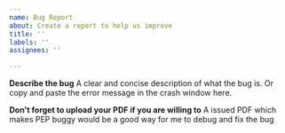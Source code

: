 ```yaml
---
name: Bug Report
about: Create a report to help us improve
title: ''
labels: ''
assignees: ''

---
```


**Describe the bug**
A clear and concise description of what the bug is. Or copy and paste the error message in the crash window here.

**Don't forget to upload your PDF if you are willing to**
A issued PDF which makes PEP buggy would be a good way for me to debug and fix the bug
